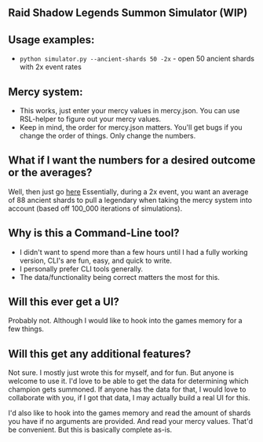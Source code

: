 ## Raid Shadow Legends Summon Simulator (WIP)

## Usage examples:
* `python simulator.py --ancient-shards 50 -2x` - open 50 ancient shards with 2x event rates

## Mercy system:
* This works, just enter your mercy values in mercy.json. You can use RSL-helper to figure out your mercy values.
* Keep in mind, the order for mercy.json matters. You'll get bugs if you change the order of things. Only change the numbers.

## What if I want the numbers for a desired outcome or the averages?
Well, then just go [here](https://gist.github.com/JackofSpades707/5e9c9da9ba3c51e7f202dfa04696da74)
Essentially, during a 2x event, you want an average of 88 ancient shards to pull a legendary when taking the mercy system into account (based off 100_000 iterations of simulations).

## Why is this a Command-Line tool?
* I didn't want to spend more than a few hours until I had a fully working version, CLI's are fun, easy, and quick to write.
* I personally prefer CLI tools generally.
* The data/functionality being correct matters the most for this.

## Will this ever get a UI?
Probably not. Although I would like to hook into the games memory for a few things.

## Will this get any additional features?
Not sure. I mostly just wrote this for myself, and for fun. But anyone is welcome to use it.
I'd love to be able to get the data for determining which champion gets summoned.
If anyone has the data for that, I would love to collaborate with you, if I got that data, I may actually build a real UI for this.

I'd also like to hook into the games memory and read the amount of shards you have if no arguments are provided.
And read your mercy values.
That'd be convenient. But this is basically complete as-is.
